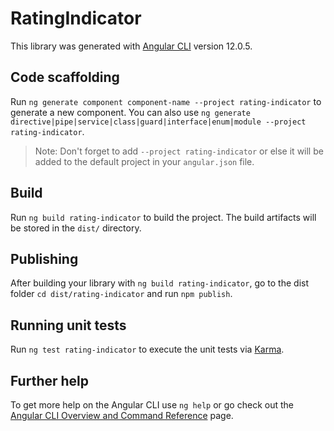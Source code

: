 # RatingIndicator

This library was generated with [Angular CLI](https://github.com/angular/angular-cli) version 12.0.5.

## Code scaffolding

Run `ng generate component component-name --project rating-indicator` to generate a new component. You can also use `ng generate directive|pipe|service|class|guard|interface|enum|module --project rating-indicator`.

> Note: Don't forget to add `--project rating-indicator` or else it will be added to the default project in your `angular.json` file.

## Build

Run `ng build rating-indicator` to build the project. The build artifacts will be stored in the `dist/` directory.

## Publishing

After building your library with `ng build rating-indicator`, go to the dist folder `cd dist/rating-indicator` and run `npm publish`.

## Running unit tests

Run `ng test rating-indicator` to execute the unit tests via [Karma](https://karma-runner.github.io).

## Further help

To get more help on the Angular CLI use `ng help` or go check out the [Angular CLI Overview and Command Reference](https://angular.io/cli) page.
